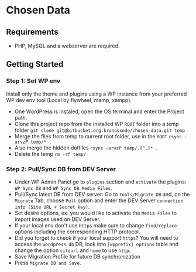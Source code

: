 # Chosen Data

## Requirements

- PHP, MySQL and a webserver are required.

## Getting Started

### Step 1: Set WP env

Install only the theme and plugins using a WP instance from your preferred WP dev env tool (Local by flywheel, mamp, xampp).

- One WordPress is instaled, open the OS terminal and enter the Project path.
- Clone this project repo from the installed WP `ROOT` folder into a temp folder `git clone git@bitbucket.org:kronoscode/chosen-data.git temp`
- Merge the files from temp to current root folder, use in the `ROOT` `rsync -arvzP temp/* .`
- Also merge the hidden dotfiles `rsync -arvzP temp/.[^.]* .`
- Delete the temp `rm -rf temp/`

### Step 2: Pull/Sync DB from DEV Server

- Under WP Admin Panel go to `plugins` section and `activate` the plugins: `WP Sync DB` and `WP Sync DB Media Files`.
- Pull/Sync latest DB from DEV server: Go to `Tools/Migrate DB` and, on the `Migrate` Tab, choose `Pull` option and enter the DEV Server `connection info (Site URL + Secret key)`.
- Set desire options, ex. you would like to activate the `Media Files` to import images used on DEV Server.
- If your local env don't use `https` make sure to change `find/replace` options including the corresponding HTTP protocol.
- Did you forget to check if your local support `https`? You will need to access the `wordpress_db` DB, look into `[wpprefix]_options` table and change the option `siteurl` and `home` to use `http`.
- Save Migration Profile for future DB synchronization
- Press `Migrate DB and Save`.

